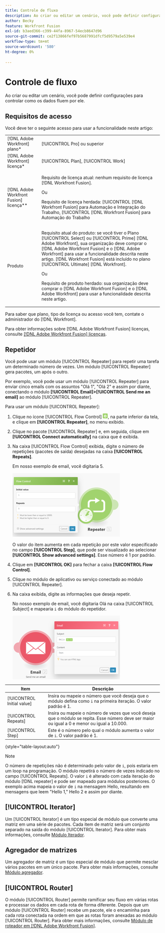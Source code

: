 ```yaml
---
title: Controle de fluxo
description: Ao criar ou editar um cenário, você pode definir configurações para controlar como os dados fluem por ele.
author: Becky
feature: Workfront Fusion
exl-id: b3aed366-c399-44fa-8967-54ecb8647d96
source-git-commit: ce2f13866fef97b5687991dfcf5d9579a5e539e4
workflow-type: tm+mt
source-wordcount: '580'
ht-degree: 0%

---
```


# Controle de fluxo

Ao criar ou editar um cenário, você pode definir configurações para controlar como os dados fluem por ele.

## Requisitos de acesso

Você deve ter o seguinte acesso para usar a funcionalidade neste artigo:

<table style="table-layout:auto"> 
 <col> 
 <col> 
 <tbody> 
  <tr> 
   <td role="rowheader">[!DNL Adobe Workfront] plano*</td>
  <td> <p>[!UICONTROL Pro] ou superior</p> </td>
  </tr> 
  <tr data-mc-conditions=""> 
   <td role="rowheader">[!DNL Adobe Workfront] licença*</td>
   <td> <p>[!UICONTROL Plan], [!UICONTROL Work]</p> </td> 
  </tr> 
  <tr> 
   <td role="rowheader">[!DNL Adobe Workfront Fusion] licença**</td> 
   <td>
   <p>Requisito de licença atual: nenhum requisito de licença [!DNL Workfront Fusion].</p>
   <p>Ou</p>
   <p>Requisito de licença herdada: [!UICONTROL [!DNL Workfront Fusion] para Automação e Integração do Trabalho, [!UICONTROL [!DNL Workfront Fusion] para Automação do Trabalho</p>
   </td> 
  </tr> 
  <tr> 
   <td role="rowheader">Produto</td> 
   <td>
   <p>Requisito atual do produto: se você tiver o Plano [!UICONTROL Select] ou [!UICONTROL Prime] [!DNL Adobe Workfront], sua organização deve comprar o [!DNL Adobe Workfront Fusion] e o [!DNL Adobe Workfront] para usar a funcionalidade descrita neste artigo. [!DNL Workfront Fusion] está incluído no plano [!UICONTROL Ultimate] [!DNL Workfront].</p>
   <p>Ou</p>
   <p>Requisito de produto herdado: sua organização deve comprar o [!DNL Adobe Workfront Fusion] e o [!DNL Adobe Workfront] para usar a funcionalidade descrita neste artigo.</p>
   </td> 
  </tr> 
 </tbody> 
</table>

Para saber que plano, tipo de licença ou acesso você tem, contate o administrador do [!DNL Workfront].

Para obter informações sobre [!DNL Adobe Workfront Fusion] licenças, consulte [[!DNL Adobe Workfront Fusion] licenças](/help/workfront-fusion/set-up-and-manage-workfront-fusion/licensing-operations-overview/license-automation-vs-integration.md).

## Repetidor

Você pode usar um módulo [!UICONTROL Repeater] para repetir uma tarefa um determinado número de vezes. Um módulo [!UICONTROL Repeater] gera pacotes, um após o outro.

Por exemplo, você pode usar um módulo [!UICONTROL Repeater] para enviar cinco emails com os assuntos &quot;Olá 1&quot;, &quot;Olá 2&quot; e assim por diante, conectando o módulo **[!UICONTROL Email]>[!UICONTROL Send me an email]** ao módulo [!UICONTROL Repeater].

Para usar um módulo [!UICONTROL Repeater]:

1. Clique no ícone [!UICONTROL Flow Control] ![](/help/workfront-fusion/references/apps-and-modules/assets/flow-control-icon.gif), na parte inferior da tela, e clique em **[!UICONTROL Repeater]**, no menu exibido.
1. Clique no pacote [!UICONTROL Repeater] e, em seguida, clique em **[!UICONTROL Connect automatically]** na caixa que é exibida.
1. Na caixa [!UICONTROL Flow Control] exibida, digite o número de repetições (pacotes de saída) desejadas na caixa **[!UICONTROL Repeats]**.

   Em nosso exemplo de email, você digitaria 5.

   ![](/help/workfront-fusion/references/apps-and-modules/assets/repeater-2-350x207.png)

   O valor do item aumenta em cada repetição por este valor especificado no campo **[!UICONTROL Step]**, que pode ser visualizado ao selecionar **[!UICONTROL Show advanced settings]**. Esse número é 1 por padrão.

1. Clique em **[!UICONTROL OK]** para fechar a caixa **[!UICONTROL Flow Control]**.

1. Clique no módulo de aplicativo ou serviço conectado ao módulo [!UICONTROL Repeater].
1. Na caixa exibida, digite as informações que deseja repetir.

   No nosso exemplo de email, você digitaria Olá na caixa [!UICONTROL Subject] e mapearia `i` do módulo do repetidor.

   ![](/help/workfront-fusion/references/apps-and-modules/assets/repeater-3-350x207.png)

| Item | Descrição |
|---|---|
| [!UICONTROL Initial value] | Insira ou mapeie o número que você deseja que o módulo defina como `i` na primeira iteração. O valor padrão é 1. |
| [!UICONTROL Repeats] | Insira ou mapeie o número de vezes que você deseja que o módulo se repita. Esse número deve ser maior ou igual a 0 e menor ou igual a 10.000. |
| [!UICONTROL Step] | Este é o número pelo qual o módulo aumenta o valor de `i`. O valor padrão é 1. |

{style="table-layout:auto"}

>[!NOTE]
>
>O número de repetições não é determinado pelo valor de `i`, pois estaria em um loop na programação. O módulo repetirá o número de vezes indicado no campo [!UICONTROL Repeats]. O valor `i` é alterado com cada iteração do módulo [!DNL repeater] e pode ser mapeado para módulos posteriores. O exemplo acima mapeia o valor de `i` na mensagem Hello, resultando em mensagens que leem &quot;Hello 1,&quot; Hello 2 e assim por diante.

## [!UICONTROL Iterator]

Um [!UICONTROL Iterator] é um tipo especial de módulo que converte uma matriz em uma série de pacotes. Cada item de matriz será um conjunto separado na saída do módulo [!UICONTROL Iterator]. Para obter mais informações, consulte [Módulo Iterador](/help/workfront-fusion/references/modules/iterator-module.md).

## Agregador de matrizes

Um agregador de matriz é um tipo especial de módulo que permite mesclar vários pacotes em um único pacote. Para obter mais informações, consulte [Módulo agregador](/help/workfront-fusion/references/modules/aggregator-module.md).

## [!UICONTROL Router]

O módulo [!UICONTROL Router] permite ramificar seu fluxo em várias rotas e processar os dados em cada rota de forma diferente. Depois que um módulo [!UICONTROL Router] recebe um pacote, ele o encaminha para cada rota conectada na ordem em que as rotas foram anexadas ao módulo [!UICONTROL Router]. Para obter mais informações, consulte [Módulo de roteador em [!DNL Adobe Workfront Fusion]](/help/workfront-fusion/create-scenarios/add-modules/router-module.md).

<!--
<div>
<h2>Directives</h2>
<p>The error handling directives allow you to control how your scenario reacts to errors. For more information, see <a href="/help/workfront-fusion/create-scenarios/config-error-handling/advanced-error-handling.md" class="MCXref xref">Advanced error handling in Adobe Workfront Fusion</a> and <a href="/help/workfront-fusion/references/errors/directives-for-error-handling.md" class="MCXref xref">Directives for error handling in Adobe Workfront Fusion</a>.</p>
</div>
-->

